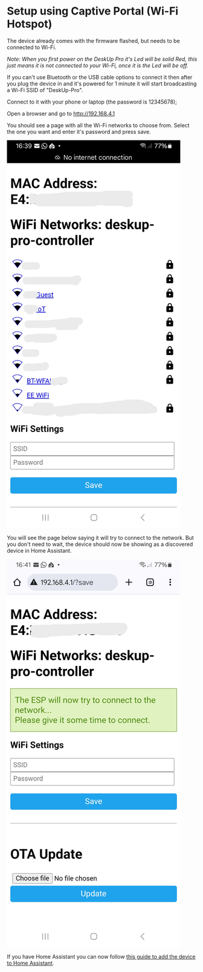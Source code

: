 # Setup using Captive Portal (Wi-Fi Hotspot)

The device already comes with the firmware flashed, but needs to be connected to Wi-Fi.

_Note: When you first power on the DeskUp Pro it's Led will be solid Red, this just means it is not connected to your Wi-Fi, once it is the Led will be off._

If you can't use Bluetooth or the USB cable options to connect it then after you plug the device in and it's powered for 1 minute it will start broadcasting a Wi-Fi SSID of "DeskUp-Pro".

Connect to it with your phone or laptop (the password is 12345678); 

Open a browser and go to http://192.168.4.1

You should see a page with all the Wi-Fi networks to choose from.  Select the one you want and enter it's password and press save.

![](images/Setup-CaptivePortal-WiFi-SSIDs.PNG)

You will see the page below saying it will try to connect to the network.  But you don't need to wait, the device should now be showing as a discovered device in Home Assistant.

![](images/Setup-CaptivePortal-WiFi-Save.PNG)

If you have Home Assistant you can now follow [this guide to add the device to Home Assistant](add-to-home-assistant.md).


